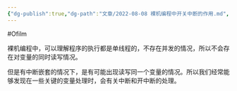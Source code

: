 ```yaml
---
{"dg-publish":true,"dg-path":"文章/2022-08-08 裸机编程中开关中断的作用.md","permalink":"/文章/2022-08-08 裸机编程中开关中断的作用/","dgEnableSearch":"true"}
---
```


#Ofilm 

裸机编程中，可以理解程序的执行都是单线程的，不存在并发的情况，所以不会存在对变量的同时读写情况。

但是有中断嵌套的情况下，是有可能出现读写同一个变量的情况。所以我们经常能够发现在一些关键的变量处理时，会有关中断和开中断的处理。